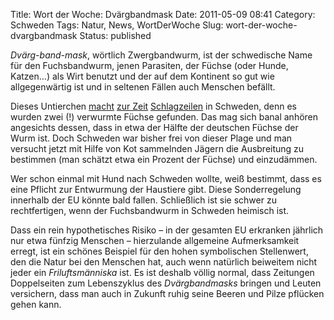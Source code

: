Title: Wort der Woche: Dvärgbandmask
Date: 2011-05-09 08:41
Category: Schweden
Tags: Natur, News, WortDerWoche
Slug: wort-der-woche-dvargbandmask
Status: published

*Dvärg-band-mask*, wörtlich Zwergbandwurm, ist der schwedische Name für
den Fuchsbandwurm, jenen Parasiten, der Füchse (oder Hunde, Katzen…) als
Wirt benutzt und der auf dem Kontinent so gut wie allgegenwärtig ist und
in seltenen Fällen auch Menschen befällt.

Dieses Untierchen
[macht](http://www.dn.se/nyheter/sverige/dvargbandmasken-kartlaggs) [zur
Zeit](http://www.dn.se/nyheter/sverige/hundagare-riskerar-fa-fruktad-ravsmitta)
[Schlagzeilen](http://www.dn.se/nyheter/sverige/nya-tag-i-jakten-pa-dvargbandmasken)
in Schweden, denn es wurden zwei (!) verwurmte Füchse gefunden. Das mag
sich banal anhören angesichts dessen, dass in etwa der Hälfte der
deutschen Füchse der Wurm ist. Doch Schweden war bisher frei von dieser
Plage und man versucht jetzt mit Hilfe von Kot sammelnden Jägern die
Ausbreitung zu bestimmen (man schätzt etwa ein Prozent der Füchse) und
einzudämmen.

Wer schon einmal mit Hund nach Schweden wollte, weiß bestimmt, dass es
eine Pflicht zur Entwurmung der Haustiere gibt. Diese Sonderregelung
innerhalb der EU könnte bald fallen. Schließlich ist sie schwer zu
rechtfertigen, wenn der Fuchsbandwurm in Schweden heimisch ist.

Dass ein rein hypothetisches Risiko – in der gesamten EU erkranken
jährlich nur etwa fünfzig Menschen – hierzulande allgemeine
Aufmerksamkeit erregt, ist ein schönes Beispiel für den hohen
symbolischen Stellenwert, den die Natur bei den Menschen hat, auch wenn
natürlich beiweitem nicht jeder ein *Friluftsmänniska* ist. Es ist
deshalb völlig normal, dass Zeitungen Doppelseiten zum Lebenszyklus des
*Dvärgbandmasks* bringen und Leuten versichern, dass man auch in Zukunft
ruhig seine Beeren und Pilze pflücken gehen kann.

